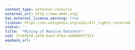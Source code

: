 ```yaml
---
content_type: external-resource
external_url: http://www.mmds.org/
has_external_license_warning: true
license: https://en.wikipedia.org/wiki/All_rights_reserved
status: ''
title: '*Mining of Massive Datasets*'
uid: 2fc03bfd-a5f8-4ae3-97ba-cb09bb97f313
wayback_url: ''
---
```

